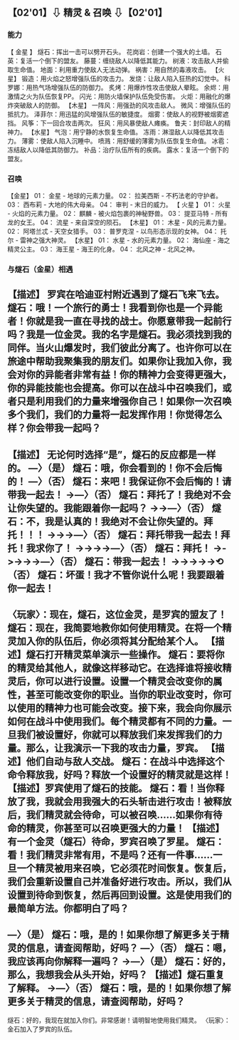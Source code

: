 ## 【02'01】⇩ 精灵 & 召唤 ⇩【02'01】
###  能力
【 金星 】
燧石：挥出一击可以劈开石头。
花岗岩：创建一个强大的土墙。
石英：复活一个倒下的盟友。
藤蔓：缠绕敌人以降低其能力。
树液：攻击敌人并偷取生命值。
地面：利用重力使敌人无法动弹。
祸害：用自然的毒液攻击。
【火星】
锻造：用火焰之怒增强队伍的攻击力。
发烧：让敌人陷入狂热的幻觉中。
科罗娜：用热气场增强队伍的防御力。
炙烤：用爆炸性攻击使敌人晕眩。
余烬：用激情之火为队伍恢复PP。
闪光：用防火墙保护队伍免受伤害。
火炬：用融化的爆炸突破敌人的防御。
【木星】
一阵风：用强劲的风攻击敌人。
微风：增强队伍的抵抗力。
泽菲尔：用迅猛的风增强队伍的敏捷度。
烟雾：使敌人的视野被烟雾遮挡。
风筝：下一回合攻击两次。
狂风：用风暴使敌人瘫痪。
鲁夫：封印敌人的精神力。
【水星】
气泡：用宁静的水恢复生命值。
冻雨：淋湿敌人以降低其攻击力。
薄雾：使敌人陷入沉睡中。
喷溅：用舒缓的薄雾为队伍恢复生命值。
冰雹：冻结敌人以降低其防御力。
补品：治疗队伍所有的疾病。
露水：复活一个倒下的盟友。
### 召唤
【金星】
01： 金星 - 地球的元素力量。
02： 拉美西斯 - 不朽法老的守护者。
03： 西布莉 - 大地的伟大母亲。
04： 审判 - 末日的威力。
【 火星 】
01： 火星 - 火焰的元素力量。
02： 麒麟 - 被火焰包裹的神秘野兽。
03： 提亚马特 - 所有龙的女王。
04： 流星 - 来自深空的陨石。
【木星】
01： 木星 - 风的元素力量。
02： 阿塔兰忒 - 天空女猎手。
03： 普罗克涅 - 以鸟形态示现的女神。
04： 托尔 - 雷神之强大神灵。
【水星】
01： 水星 - 水的元素力量。
02： 海仙座 - 海之精灵公主。
03： 海王星 - 海王的化身。
04： 北风之神 - 北风之神。
### 与燧石（金星）相遇
【描述】 罗宾在哈迪亚村附近遇到了燧石飞来飞去。
燧石：哦！一个旅行的勇士！我看到你也是一个异能者！你就是我一直在寻找的战士。你愿意带我一起前行吗？我是一位金灵。我的名字是燧石。我必须找到我的同伴。当火山爆发时，我们彼此分离了。也许你可以在旅途中帮助我聚集我的朋友们。如果你让我加入你，我会对你的异能者非常有益！你的精神力会变得更强大，你的异能技能也会提高。你可以在战斗中召唤我们，或者只是利用我们的力量来增强你自己！如果你一次召唤多个我们，我们的力量将一起发挥作用！你觉得怎么样？你会带我一起吗？
-----------------------------------------------------------
【描述】 无论何时选择“是”，燧石的反应都是一样的。
—〉（是）
燧石：哦，你会看到的！你不会后悔的！
—〉（否）
燧石：来吧！我保证你不会后悔的！请带我一起去！
->—〉（否）
燧石：拜托了！我绝对不会让你失望的。我能跟着你一起吗？
->->—〉（否）
燧石：不，我是认真的！我绝对不会让你失望的。拜托！！！
->->->—〉（否）
燧石：拜托带我一起去！拜托！我求你了！
->->->->—〉（否）
燧石：拜托！
->->->->->—〉（否）
燧石：带我一起去！
->->->->->⟲（否）
燧石：坏蛋！我才不管你说什么呢！我要跟着你一起去！
-----------------------------------------------------------
〈玩家〉：现在，燧石，这位金灵，是罗宾的盟友了！
燧石：现在，我简要地教你如何使用精灵。在将一个精灵加入你的队伍后，你必须将其分配给某个人。
【描述】燧石打开精灵菜单演示一些操作。
燧石：要将你的精灵给其他人，就像这样移动它。在选择谁将接收精灵后，你可以进行设置。设置一个精灵会改变你的属性，甚至可能改变你的职业。当你的职业改变时，你可以使用的精神力也可能会改变。接下来，我会向你展示如何在战斗中使用我们。每个精灵都有不同的力量。一旦我们被设置好，你就可以释放我们来发挥我们的力量。那么，让我演示一下我的攻击力量，罗宾。
【描述】他们自动与敌人交战。
燧石：在战斗中选择这个命令释放我，好吗？释放一个设置好的精灵就是这样！
【描述】罗宾使用了燧石的技能。
燧石：看！当你释放了我，我就会用我强大的石头斩击进行攻击！被释放后，我们精灵就会待命，可以被召唤……如果你有待命的精灵，你甚至可以召唤更强大的力量！
【描述】有一个金灵（燧石）待命，罗宾召唤了罗星。
燧石：看！我们精灵非常有用，不是吗？还有一件事……一旦一个精灵被用来召唤，它必须花时间恢复。恢复后，我们会重新设置自己并准备好进行攻击。所以，我们从设置到待命到恢复，然后再回到设置。这是使用我们的最简单方法。你都明白了吗？
-----------------------------------------------------------
—〉（是）
燧石：哦，是的！如果你想了解更多关于精灵的信息，请查阅帮助，好吗？
—〉（否）
燧石：嗯，我应该再向你解释一遍吗？
->—〉（是）
燧石：好的，那么，我想我会从头开始，好吗？
【描述】燧石重复了解释。
->—〉（否）
燧石：哦，是的！如果你想了解更多关于精灵的信息，请查阅帮助，好吗？
-----------------------------------------------------------
燧石：好的，我现在就加入你们。非常感谢！请明智地使用我们精灵。
〈玩家〉：金石加入了罗宾的队伍。